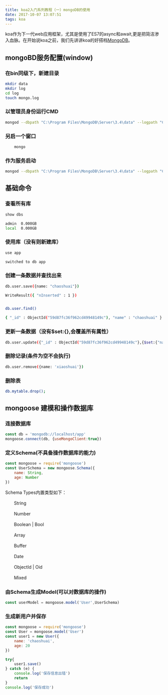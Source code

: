 ```yaml
---
title: koa2入门系列教程（一）mongoDB的使用
date: 2017-10-07 13:07:51
tags: koa
---
```

koa作为下一代web应用框架，尤其是使用了ES7的async和await,更是把简洁渗入血脉。在开始说koa之前，我们先讲讲koa的好搭档[MongoDB](https://www.mongodb.com/download-center?jmp=nav#community)。

## mongoBD服务配置(window)

### 在bin同级下，新建目录
``` bash
mkdir data
mkdir log
cd log
touch mongo.log
```

### 以管理员身份运行CMD
``` bash
mongod --dbpath "C:\Program Files\MongoDB\Server\3.4\data" --logpath "C:\Program Files\MongoDB\Server\3.4\log\mongo.log" --logappend 
```

### 另启一个窗口
```bash
	mongo
```

### 作为服务启动
``` bash
mongod --dbpath "C:\Program Files\MongoDB\Server\3.4\data" --logpath "C:\Program Files\MongoDB\Server\3.4\log\mongo.log" --logappend --install --serviceName "MongoDB"
```
## 基础命令

### 查看所有库
``` bash
show dbs

admin  0.000GB
local  0.000GB
```
### 使用库（没有则新建库）
``` bash
use app

switched to db app
```
### 创建一条数据并查找出来
``` bash
db.user.save({name: "chaoshuai"})

WriteResult({ "nInserted" : 1 })


db.user.find()

{ "_id" : ObjectId("59d87fc36f962cd49948149c"), "name" : "chaoshuai" }
```
### 更新一条数据（没有$set:{},会覆盖所有属性）
``` bash
db.user.update({"_id" : ObjectId("59d87fc36f962cd49948149c"},{$set:{"name": "xiaoshuai"}})
```
### 删除记录(条件为空不会执行)
``` bash
db.user.remove({name: 'xiaoshuai'})
```

### 删除表

``` bash
db.mytable.drop();
```

## mongoose 建模和操作数据库

### 连接数据库
``` javascript
const db = 'mongodb://localhost/app'
mongoose.connect(db, {useMongoClient:true})
```

### 定义Schema(不具备操作数据库的能力)

``` javascript
const mongoose = require('mongoose')
const UserSchema = new mongoose.Schema({
	name: String,
	age: Number
})
```

Schema Types内置类型如下：

　　String

　　Number

　　Boolean | Bool

　　Array

　　Buffer

　　Date

　　ObjectId | Oid

　　Mixed

### 由Schema生成Model(可以对数据库的操作)

``` javascript
const userModel = mongoose.model('User',UserSchema)
```

### 生成新用户并保存

``` javascript
const mongoose = require('mongoose')
const User = mongoose.model('User')
const user1 = new User({
	name: 'chaoshuai',
	age: 20
})

try{
	user1.save()
} catch (e) {
	console.log('保存信息出错')
	return
}
console.log('保存成功')
```